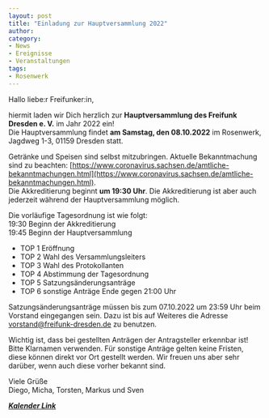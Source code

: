 ```yaml
---
layout: post
title: "Einladung zur Hauptversammlung 2022"
author: 
category:
- News
- Ereignisse
- Veranstaltungen
tags:
- Rosenwerk
---
```


Hallo liebe:r Freifunker:in,

hiermit laden wir Dich herzlich zur **Hauptversammlung des Freifunk Dresden e. V.** im Jahr 2022 ein!  
Die Hauptversammlung findet **am Samstag, den 08.10.2022** im Rosenwerk, Jagdweg 1-3, 01159 Dresden statt.

Getränke und Speisen sind selbst mitzubringen. Aktuelle Bekanntmachung sind zu beachten: [https://www.coronavirus.sachsen.de/amtliche-bekanntmachungen.html](https://www.coronavirus.sachsen.de/amtliche-bekanntmachungen.html).  
Die Akkreditierung beginnt **um 19:30 Uhr**. Die Akkreditierung ist aber auch jederzeit während der Hauptversammlung möglich.

Die vorläufige Tagesordnung ist wie folgt:  
19:30 Beginn der Akkreditierung  
19:45 Beginn der Hauptversammlung  
- TOP 1 Eröffnung
- TOP 2 Wahl des Versammlungsleiters
- TOP 3 Wahl des Protokollanten
- TOP 4 Abstimmung der Tagesordnung
- TOP 5 Satzungsänderungsanträge
- TOP 6 sonstige Anträge
Ende gegen 21:00 Uhr

Satzungsänderungsanträge müssen bis zum 07.10.2022 um 23:59 Uhr beim Vorstand eingegangen sein. Dazu ist bis auf Weiteres die Adresse vorstand@freifunk-dresden.de zu benutzen.

Wichtig ist, dass bei gestellten Anträgen der Antragsteller erkennbar ist! Bitte Klarnamen verwenden. Für sonstige Anträge gelten keine Fristen, diese können direkt vor Ort gestellt werden. Wir freuen uns aber sehr darüber, wenn auch diese vorher bekannt sind.

Viele Grüße  
Diego, Micha, Torsten, Markus und Sven


[***Kalender Link***](https://mobilizon.envs.net/events/28d5e247-704b-4a4c-b398-461012adc524)
